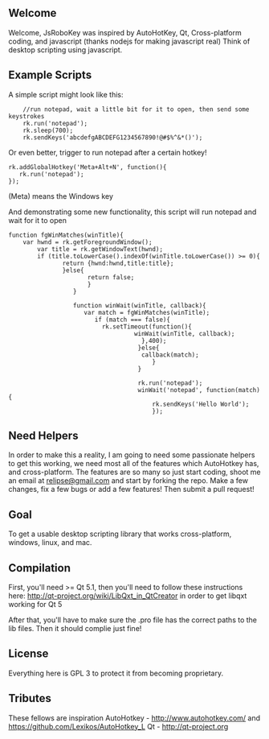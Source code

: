 Welcome
-------
Welcome, JsRoboKey was inspired by AutoHotKey, Qt, Cross-platform coding, and javascript (thanks nodejs for making javascript real)
Think of desktop scripting using javascript.

Example Scripts
---------------
A simple script might look like this:
```
    //run notepad, wait a little bit for it to open, then send some keystrokes
    rk.run('notepad');
    rk.sleep(700);
    rk.sendKeys('abcdefgABCDEFG1234567890!@#$%^&*()');
```
Or even better, trigger to run notepad after a certain hotkey!
```
rk.addGlobalHotkey('Meta+Alt+N', function(){
   rk.run('notepad');
});
```
(Meta) means the Windows key

And demonstrating some new functionality, this script will run notepad and wait for it to open
```
function fgWinMatches(winTitle){
    var hwnd = rk.getForegroundWindow();
        var title = rk.getWindowText(hwnd);
	    if (title.toLowerCase().indexOf(winTitle.toLowerCase()) >= 0){
	           return {hwnd:hwnd,title:title};
		       }else{
		              return false;
			          }
				  }

				  function winWait(winTitle, callback){
				     var match = fgWinMatches(winTitle);
				        if (match === false){
					      rk.setTimeout(function(){
					               winWait(winTitle, callback);
						             },400);
							        }else{
								     callback(match);
								        }
									}

									rk.run('notepad');
									winWait('notepad', function(match){
									    rk.sendKeys('Hello World');
									    });
```


Need Helpers
------------
In order to make this a reality, I am going to need some passionate helpers to get this working, we need most all of the features which AutoHotkey has, and cross-platform.
The features are so many so just start coding, shoot me an email at relipse@gmail.com and start by forking the repo. Make a few changes, fix a few bugs or add a few features!
Then submit a pull request!

Goal
----
To get a usable desktop scripting library that works cross-platform, windows, linux, and mac.


Compilation
-----------
First, you'll need >= Qt 5.1, then you'll need to follow these instructions here: http://qt-project.org/wiki/LibQxt_in_QtCreator
in order to get libqxt working for Qt 5

After that, you'll have to make sure the .pro file has the correct paths to the lib files.
Then it should complie just fine!

License
-------
Everything here is GPL 3 to protect it from becoming proprietary.


Tributes
--------
These fellows are inspiration
AutoHotkey - http://www.autohotkey.com/ and https://github.com/Lexikos/AutoHotkey_L
Qt - http://qt-project.org


